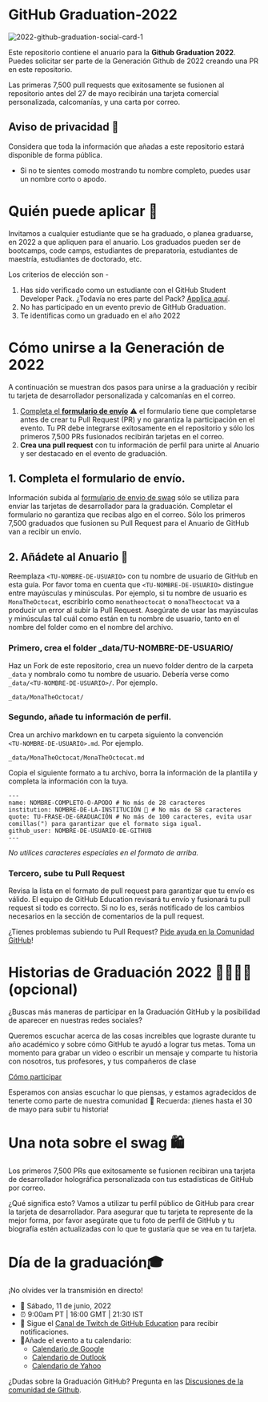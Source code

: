 # GitHub Graduation-2022

 ![2022-github-graduation-social-card-1](/assets/GHG_Blog_1.jpg)


 Este repositorio contiene el anuario para la **Github Graduation 2022**. Puedes solicitar ser parte de la Generación Github de 2022 creando una PR en este repositorio.

 Las primeras 7,500 pull requests que exitosamente se fusionen al repositorio antes del 27 de mayo recibirán una tarjeta comercial personalizada, calcomanías, y una carta por correo. 


 ## Aviso de privacidad 👀
 Considera que toda la información que añadas a este repositorio estará disponible de forma pública.

 - Si no te sientes comodo mostrando tu nombre completo, puedes usar un nombre corto o apodo.

 # Quién puede aplicar 📝
 Invitamos a cualquier estudiante que se ha graduado, o planea graduarse, en 2022 a que apliquen para el anuario. Los graduados pueden ser de bootcamps, code camps, estudiantes de preparatoria, estudiantes de maestría, estudiantes de doctorado, etc.

 Los criterios de elección son -
 1. Has sido verificado como un estudiante con el GitHub Student Developer Pack. ¿Todavía no eres parte del Pack? [Applica aquí](https://education.github.com/discount_requests/student_application?utm_source=2022-06-11-GitHubGraduation).
 2. No has participado en un evento previo de GitHub Graduation.
 3. Te identificas como un graduado en el año 2022

 # Cómo unirse a la Generación de 2022

 A continuación se muestran dos pasos para unirse a la graduación y recibir tu tarjeta de desarrollador personalizada y calcomanías en el correo.
 1. [Completa el **formulario de envío**](https://airtable.com/shrVMo8ItH4wjsO9f)
  ⚠️ el formulario tiene que completarse antes de crear tu Pull Request (PR) y no garantiza la participación en el evento. Tu PR debe integrarse exitosamente en el repositorio y sólo los primeros 7,500 PRs fusionados recibirán tarjetas en el correo.
 2. **Crea una pull request** con tu información de perfil para unirte al Anuario y ser destacado en el evento de graduación.

 ## 1. Completa el formulario de envío.
  Información subida al [formulario de envio de swag](https://airtable.com/shrVMo8ItH4wjsO9f) sólo se utiliza para enviar las tarjetas de desarrollador para la graduación. Completar el formulario no garantiza que recibas algo en el correo. Sólo los primeros 7,500 graduados que fusionen su Pull Request para el Anuario de GitHub van a recibir un envío.

 ## 2. Añádete al Anuario 🏫

 Reemplaza `<TU-NOMBRE-DE-USUARIO>` con tu nombre de usuario de GitHub en esta guía. Por favor toma en cuenta que `<TU-NOMBRE-DE-USUARIO>` distingue entre mayúsculas y minúsculas. Por ejemplo, si tu nombre de usuario es `MonaTheOctocat`, escribirlo como `monatheoctocat` o `monaTheoctocat` va a producir un error al subir la Pull Request. Asegúrate de usar las mayúsculas y minúsculas tal cuál como están en tu nombre de usuario, tanto en el nombre del folder como en el nombre del archivo.

 ### Primero, crea el folder _data/TU-NOMBRE-DE-USUARIO/
 Haz un Fork de este repositorio, crea un nuevo folder dentro de la carpeta `_data` y nombralo como tu nombre de usuario. Debería verse como `_data/<TU-NOMBRE-DE-USUARIO>/`. Por ejemplo.

 ```
 _data/MonaTheOctocat/
 ```
 ### Segundo, añade tu información de perfil.
 Crea un archivo markdown en tu carpeta siguiento la convención  
 `<TU-NOMBRE-DE-USUARIO>.md`. Por ejemplo.

 ```
 _data/MonaTheOctocat/MonaTheOctocat.md
 ```
 Copia el siguiente formato a tu archivo, borra la información de la plantilla y completa la información con la tuya.
 ```
 ---
 name: NOMBRE-COMPLETO-O-APODO # No más de 28 caracteres
 institution: NOMBRE-DE-LA-INSTITUCIÓN 🚩 # No más de 58 caracteres
 quote: TU-FRASE-DE-GRADUACIÓN # No más de 100 caracteres, evita usar comillas(") para garantizar que el formato siga igual.
 github_user: NOMBRE-DE-USUARIO-DE-GITHUB
 ---
 ```

 _No utilices caracteres especiales en el formato de arriba._

 ### Tercero, sube tu Pull Request

 Revisa la lista en el formato de pull request para garantizar que tu envío es válido. El equipo de GitHub Education revisará tu envío y fusionará tu pull request si todo es correcto. Si no lo es, serás notificado de los cambios necesarios en la sección de comentarios de la pull request.

 ¿Tienes problemas subiendo tu Pull Request? [Pide ayuda en la Comunidad GitHub](https://github.com/orgs/github-community/discussions/categories/github-education)!

 # Historias de Graduación 2022 👩‍🏫👨‍🏫 (opcional)
 ¿Buscas más maneras de participar en la Graduación GitHub y la posibilidad de aparecer en nuestras redes sociales?

 Queremos escuchar acerca de las cosas increibles que lograste durante tu año académico y sobre cómo GitHub te ayudó a lograr tus metas. Toma un momento para grabar un video o escribir un mensaje y comparte tu historia con nosotros, tus profesores, y tus compañeros de clase

 [Cómo participar](https://drive.google.com/file/d/1AcgUKLXx6WIC5s4eanzOfj8EsiYHARrt/view?usp=sharing)

 Esperamos con ansias escuchar lo que piensas, y estamos agradecidos de tenerte como parte de nuestra comunidad 💖 
 Recuerda: ¡tienes hasta el 30 de mayo para subir tu historia!


 # Una nota sobre el swag 🛍
 Los primeros 7,500 PRs que exitosamente se fusionen recibiran una tarjeta de desarrollador holográfica personalizada con tus estadísticas de GitHub por correo.

 ¿Qué significa esto? Vamos a utilizar tu perfil público de GitHub para crear la tarjeta de desarrollador. Para asegurar que tu tarjeta te represente de la mejor forma, por favor asegúrate que tu foto de perfil de GitHub y tu biografía estén actualizadas con lo que te gustaría que se vea en tu tarjeta.

 # Día de la graduación🎓
 ¡No olvides ver la transmisión en directo!

 - 📆 Sábado, 11 de junio, 2022
 - ⏰ 9:00am PT | 16:00 GMT | 21:30 IST
 - 📍 Sigue el [Canal de Twitch de GitHub Education](https://twitch.tv/githubeducation) para recibir notificaciones.
 - 📎Añade el evento a tu calendario:
   - [Calendario de Google](https://calendar.google.com/calendar/render?action=TEMPLATE&dates=20220611T160000Z%2F20220611T180000Z&details=&location=https%3A%2F%2Fwww.twitch.tv%2Fgithubeducation&text=%F0%9F%8E%89%F0%9F%8E%8A%20GitHub%20Graduation%202022%20%F0%9F%8E%89%F0%9F%8E%8A)
   - [Calendario de Outlook](https://outlook.live.com/calendar/0/deeplink/compose?allday=false&body=&enddt=2022-06-11T18%3A00%3A00%2B00%3A00&location=https%3A%2F%2Fwww.twitch.tv%2Fgithubeducation&path=%2Fcalendar%2Faction%2Fcompose&rru=addevent&startdt=2022-06-11T16%3A00%3A00%2B00%3A00&subject=%F0%9F%8E%89%F0%9F%8E%8A%20GitHub%20Graduation%202022%20%F0%9F%8E%89%F0%9F%8E%8A)
   - [Calendario de Yahoo](https://calendar.yahoo.com/?desc=&dur=&et=20220611T180000Z&in_loc=https%3A%2F%2Fwww.twitch.tv%2Fgithubeducation&st=20220611T160000Z&title=%F0%9F%8E%89%F0%9F%8E%8A%20GitHub%20Graduation%202022%20%F0%9F%8E%89%F0%9F%8E%8A&v=60)


 ¿Dudas sobre la Graduación GitHub? Pregunta en las [Discusiones de la comunidad de Github](https://github.com/orgs/github-community/discussions/categories/github-education).
